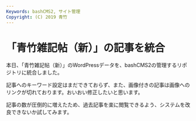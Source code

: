 ```yaml
---
Keywords: bashCMS2, サイト管理
Copyright: (C) 2019 青竹
---
```


# 「青竹雑記帖（新）」の記事を統合

本日、「青竹雑記帖（新）」のWordPressデータを、bashCMS2の管理するリポジトリに統合しました。

記事へのキーワード設定はまだできておらず、また、画像付きの記事は画像へのリンクが切れております。おいおい修正したいと思います。

記事の数が圧倒的に増えたため、過去記事を楽に閲覧できるよう、システムを改良できないか試してみます。
